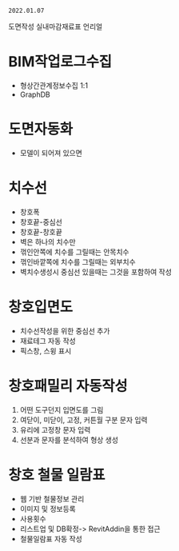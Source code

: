 `2022.01.07`

도면작성
실내마감재료표
언리얼


# BIM작업로그수집
- 형상간관계정보수집 1:1
- GraphDB

# 도면자동화
- 모델이 되어져 있으면 

# 치수선
- 창호폭
- 창호끝-중심선
- 창호끝-창호끝
- 벽은 하나의 치수만
- 꺾인안쪽에 치수를 그릴때는 안목치수
- 꺾인바깥쪽에 치수를 그릴때는 외부치수
- 벽치수생성시 중심선 있을때는 그것을 포함하여 작성

# 창호입면도
- 치수선작성을 위한 중심선 추가
- 재료테그 자동 작성
- 픽스창, 스윙 표시

# 창호패밀리 자동작성
1. 어떤 도구던지 입면도를 그림
1. 여닫이, 미닫이, 고정, 커튼월 구분 문자 입력
1. 유리에 고정창 문자 입력
1. 선분과 문자를 분석하여 형상 생성

# 창호 철물 일람표
- 웹 기반 철물정보 관리
- 이미지 및 정보등록
- 사용횟수
- 리스트업 및 DB확정-> RevitAddin을 통한 접근
- 철물일람표 자동 작성



